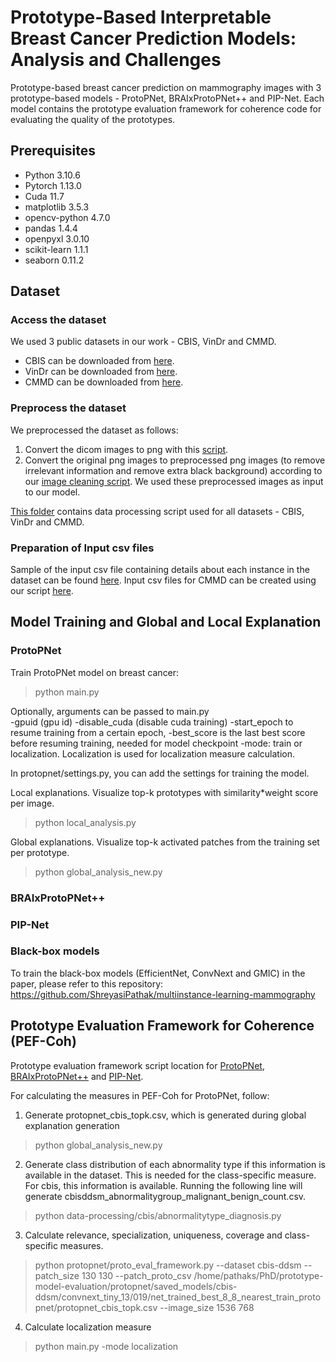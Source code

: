 # Prototype-Based Interpretable Breast Cancer Prediction Models: Analysis and Challenges

Prototype-based breast cancer prediction on mammography images with 3 prototype-based models - ProtoPNet, BRAIxProtoPNet++ and PIP-Net.
Each model contains the prototype evaluation framework for coherence code for evaluating the quality of the prototypes.

## Prerequisites
- Python 3.10.6
- Pytorch 1.13.0
- Cuda 11.7
- matplotlib 3.5.3
- opencv-python 4.7.0
- pandas 1.4.4
- openpyxl 3.0.10
- scikit-learn 1.1.1
- seaborn 0.11.2

## Dataset

### Access the dataset

We used 3 public datasets in our work - CBIS, VinDr and CMMD.

- CBIS can be downloaded from [here](https://wiki.cancerimagingarchive.net/pages/viewpage.action?pageId=22516629).
- VinDr can be downloaded from [here](https://vindr.ai/datasets/mammo).
- CMMD can be downloaded from [here](https://www.cancerimagingarchive.net/collection/cmmd/).

### Preprocess the dataset

We preprocessed the dataset as follows:

1. Convert the dicom images to png with this [script](data-processing/cmmd/dicom_to_png.py). <br/>
2. Convert the original png images to preprocessed png images (to remove irrelevant information and remove extra black background) according to our [image cleaning script](data-processing/cmmd/image_cleaning.py). We used these preprocessed images as input to our model.

[This folder](data-processing) contains data processing script used for all datasets - CBIS, VinDr and CMMD. 

### Preparation of Input csv files

Sample of the input csv file containing details about each instance in the dataset can be found [here](sample-input-csv-file).
Input csv files for CMMD can be created using our script [here](data-processing/cmmd/utilities.py). 

## Model Training and Global and Local Explanation

### ProtoPNet

Train ProtoPNet model on breast cancer:
> python main.py

Optionally, arguments can be passed to main.py <br/>
-gpuid (gpu id)
-disable_cuda (disable cuda training) 
-start_epoch to resume training from a certain epoch, 
-best_score is the last best score before resuming training, needed for model checkpoint
-mode: train or localization. Localization is used for localization measure calculation.

In protopnet/settings.py, you can add the settings for training the model.

Local explanations. Visualize top-k prototypes with similarity*weight score per image. 
> python local_analysis.py

Global explanations. Visualize top-k activated patches from the training set per prototype.
> python global_analysis_new.py

### BRAIxProtoPNet++

### PIP-Net

### Black-box models

To train the black-box models (EfficientNet, ConvNext and GMIC) in the paper, please refer to this repository: https://github.com/ShreyasiPathak/multiinstance-learning-mammography

## Prototype Evaluation Framework for Coherence (PEF-Coh)
Prototype evaluation framework script location for [ProtoPNet](protopnet/proto_eval_framework.py), [BRAIxProtoPNet++](braixprotopnet/proto_eval_framework.py) and [PIP-Net](pipnet/src/util/proto_eval_framework.py).

For calculating the measures in PEF-Coh for ProtoPNet, follow:

1. Generate protopnet_cbis_topk.csv, which is generated during global explanation generation
> python global_analysis_new.py

2. Generate class distribution of each abnormality type if this information is available in the dataset. This is needed for the class-specific measure. For cbis, this information is available. Running the following line will generate cbisddsm_abnormalitygroup_malignant_benign_count.csv.
> python data-processing/cbis/abnormalitytype_diagnosis.py

3. Calculate relevance, specialization, uniqueness, coverage and class-specific measures.
> python protopnet/proto_eval_framework.py --dataset cbis-ddsm --patch_size 130 130 --patch_proto_csv /home/pathaks/PhD/prototype-model-evaluation/protopnet/saved_models/cbis-ddsm/convnext_tiny_13/019/net_trained_best_8_8_nearest_train_protopnet/protopnet_cbis_topk.csv --image_size 1536 768

4. Calculate localization measure
> python main.py -mode localization

